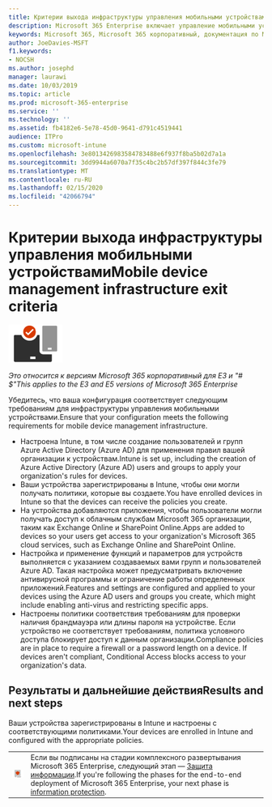 ```yaml
---
title: Критерии выхода инфраструктуры управления мобильными устройствами
description: Microsoft 365 Enterprise включает управление мобильными устройствами с помощью Microsoft Intune. Ознакомьтесь с требованиями и необходимыми условиями, настройте Intune с помощью ресурса Azure Active Directory, регистрации устройств iOS, macOS, Android и Windows, развертывания приложений, создания профиля, использования политики соответствия и включения условного доступа для управления мобильными устройствами с помощью Microsoft 365 корпоративный.
keywords: Microsoft 365, Microsoft 365 корпоративный, документация по Microsoft 365, управление мобильными устройствами, Intune
author: JoeDavies-MSFT
f1.keywords:
- NOCSH
ms.author: josephd
manager: laurawi
ms.date: 10/03/2019
ms.topic: article
ms.prod: microsoft-365-enterprise
ms.service: ''
ms.technology: ''
ms.assetid: fb4182e6-5e78-45d0-9641-d791c4519441
audience: ITPro
ms.custom: microsoft-intune
ms.openlocfilehash: 3e8013426983584783488e6f937f8ba5b02d7a1a
ms.sourcegitcommit: 3dd9944a6070a7f35c4bc2b57df397f844c3fe79
ms.translationtype: MT
ms.contentlocale: ru-RU
ms.lasthandoff: 02/15/2020
ms.locfileid: "42066794"
---
```

# <a name="mobile-device-management-infrastructure-exit-criteria"></a><span data-ttu-id="f369f-105">Критерии выхода инфраструктуры управления мобильными устройствами</span><span class="sxs-lookup"><span data-stu-id="f369f-105">Mobile device management infrastructure exit criteria</span></span>

![Этап 5. Управление мобильными устройствами](../media/deploy-foundation-infrastructure/mobiledevicemgmt_icon-small.png)

<span data-ttu-id="f369f-107">*Это относится к версиям Microsoft 365 корпоративный для E3 и "# $"*</span><span class="sxs-lookup"><span data-stu-id="f369f-107">*This applies to the E3 and E5 versions of Microsoft 365 Enterprise*</span></span>

<span data-ttu-id="f369f-108">Убедитесь, что ваша конфигурация соответствует следующим требованиям для инфраструктуры управления мобильными устройствами.</span><span class="sxs-lookup"><span data-stu-id="f369f-108">Ensure that your configuration meets the following requirements for mobile device management infrastructure.</span></span>

- <span data-ttu-id="f369f-109">Настроена Intune, в том числе создание пользователей и групп Azure Active Directory (Azure AD) для применения правил вашей организации к устройствам.</span><span class="sxs-lookup"><span data-stu-id="f369f-109">Intune is set up, including the creation of Azure Active Directory (Azure AD) users and groups to apply your organization's rules for devices.</span></span>
- <span data-ttu-id="f369f-110">Ваши устройства зарегистрированы в Intune, чтобы они могли получать политики, которые вы создаете.</span><span class="sxs-lookup"><span data-stu-id="f369f-110">You have enrolled devices in Intune so that the devices can receive the policies you create.</span></span>
- <span data-ttu-id="f369f-111">На устройства добавляются приложения, чтобы пользователи могли получать доступ к облачным службам Microsoft 365 организации, таким как Exchange Online и SharePoint Online.</span><span class="sxs-lookup"><span data-stu-id="f369f-111">Apps are added to devices so your users get access to your organization's Microsoft 365 cloud services, such as Exchange Online and SharePoint Online.</span></span>
- <span data-ttu-id="f369f-112">Настройка и применение функций и параметров для устройств выполняется с указанием создаваемых вами групп и пользователей Azure AD. Такая настройка может предусматривать включение антивирусной программы и ограничение работы определенных приложений.</span><span class="sxs-lookup"><span data-stu-id="f369f-112">Features and settings are configured and applied to your devices using the Azure AD users and groups you create, which might include enabling anti-virus and restricting specific apps.</span></span>
- <span data-ttu-id="f369f-p102">Настроены политики соответствия требованиям для проверки наличия брандмауэра или длины пароля на устройстве. Если устройство не соответствует требованиям, политика условного доступа блокирует доступ к данным организации.</span><span class="sxs-lookup"><span data-stu-id="f369f-p102">Compliance policies are in place to require a firewall or a password length on a device. If devices aren't compliant, Conditional Access blocks access to your organization's data.</span></span>

## <a name="results-and-next-steps"></a><span data-ttu-id="f369f-115">Результаты и дальнейшие действия</span><span class="sxs-lookup"><span data-stu-id="f369f-115">Results and next steps</span></span>

<span data-ttu-id="f369f-116">Ваши устройства зарегистрированы в Intune и настроены с соответствующими политиками.</span><span class="sxs-lookup"><span data-stu-id="f369f-116">Your devices are enrolled in Intune and configured with the appropriate policies.</span></span>

|||
|:-------|:-----|
|![Этап 6. Защита данных](../media/deploy-foundation-infrastructure/infoprotection_icon-small.png)| <span data-ttu-id="f369f-118">Если вы подписаны на стадии комплексного развертывания Microsoft 365 Enterprise, следующий этап — [Защита информации](infoprotect-infrastructure.md).</span><span class="sxs-lookup"><span data-stu-id="f369f-118">If you're following the phases for the end-to-end deployment of Microsoft 365 Enterprise, your next phase is [information protection](infoprotect-infrastructure.md).</span></span> |
